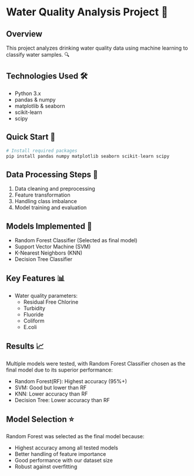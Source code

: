 # Water Quality Analysis Project 🌊

## Overview
This project analyzes drinking water quality data using machine learning to classify water samples. 🔍

## Technologies Used 🛠️
- Python 3.x
- pandas & numpy
- matplotlib & seaborn
- scikit-learn
- scipy

## Quick Start 🚀
```python
# Install required packages
pip install pandas numpy matplotlib seaborn scikit-learn scipy
```

## Data Processing Steps 🔄
1. Data cleaning and preprocessing
2. Feature transformation
3. Handling class imbalance
4. Model training and evaluation

## Models Implemented 🤖
- Random Forest Classifier (Selected as final model)
- Support Vector Machine (SVM)
- K-Nearest Neighbors (KNN)
- Decision Tree Classifier

## Key Features 📊
- Water quality parameters:
  - Residual Free Chlorine
  - Turbidity
  - Fluoride
  - Coliform
  - E.coli

## Results 📈
Multiple models were tested, with Random Forest Classifier chosen as the final model due to its superior performance:
- Random Forest(RF): Highest accuracy (95%+)
- SVM: Good but lower than RF
- KNN: Lower accuracy than RF
- Decision Tree: Lower accuracy than RF

## Model Selection ⭐
Random Forest was selected as the final model because:
- Highest accuracy among all tested models
- Better handling of feature importance
- Good performance with our dataset size
- Robust against overfitting
